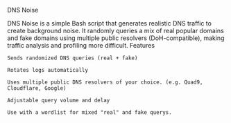 DNS Noise

DNS Noise is a simple Bash script that generates realistic DNS traffic to create background noise. It randomly queries a mix of real popular domains and fake domains using multiple public resolvers (DoH-compatible), making traffic analysis and profiling more difficult.
Features

    Sends randomized DNS queries (real + fake)

    Rotates logs automatically

    Uses multiple public DNS resolvers of your choice. (e.g. Quad9, Cloudflare, Google)

    Adjustable query volume and delay

    Use with a wordlist for mixed "real" and fake querys.

